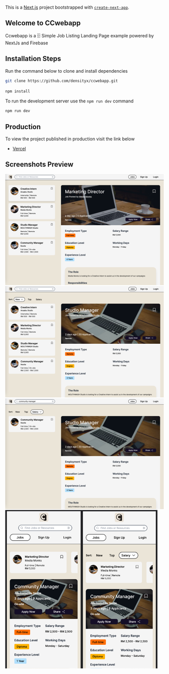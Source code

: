 This is a [Next.js](https://nextjs.org/) project bootstrapped
with [`create-next-app`](https://github.com/vercel/next.js/tree/canary/packages/create-next-app).

## Welcome to CCwebapp

Ccwebapp is a 🗄 Simple Job Listing Landing Page example powered by NextJs and Firebase

## Installation Steps

Run the command below to clone and install dependencies

```bash
git clone https://github.com/densityx/ccwebapp.git

npm install
```

To run the development server use the `npm run dev` command

```bash
npm run dev
```

## Production

To view the project published in production visit the link below

- [Vercel](https://ccwebapp.vercel.app/)

## Screenshots Preview

<img src="public/images/1.png">
<img src="public/images/2.png">
<img src="public/images/3.png">
<div style="display: flex;">
<img style="width: 48%" src="public/images/4.png">
<img style="width: 48%" src="public/images/5.png">
</div>
